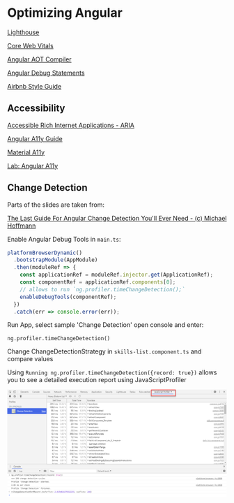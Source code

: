 # Optimizing Angular

[Lighthouse](https://developers.google.com/web/tools/lighthouse)

[Core Web Vitals](https://web.dev/explore/learn-core-web-vitals)

[Angular AOT Compiler](https://angular.io/guide/aot-compiler)

[Angular Debug Statements](https://angular.io/api/core/global)

[Airbnb Style Guide](https://github.com/webdev-tools/tslint-airbnb-styleguide)

## Accessibility

[Accessible Rich Internet Applications - ARIA](https://developer.mozilla.org/en-US/docs/Web/Accessibility/ARIA)

[Angular A11y Guide](https://angular.io/guide/accessibility)

[Material A11y](https://material.angular.io/cdk/a11y/overview)

[Lab: Angular A11y](https://codelabs.developers.google.com/angular-a11y)

## Change Detection

Parts of the slides are taken from:

[The Last Guide For Angular Change Detection You'll Ever Need - (c) Michael Hoffmann](https://www.mokkapps.de/blog/the-last-guide-for-angular-change-detection-you-will-ever-need/#:~:text=By%20default%2C%20Angular%20Change%20Detection,which%20produces%20VM%2Doptimized%20code.)

Enable Angular Debug Tools in `main.ts`:

```typescript
platformBrowserDynamic()
  .bootstrapModule(AppModule)
  .then(moduleRef => {
    const applicationRef = moduleRef.injector.get(ApplicationRef);
    const componentRef = applicationRef.components[0];
    // allows to run `ng.profiler.timeChangeDetection();`
    enableDebugTools(componentRef);
  })
  .catch(err => console.error(err));
```

Run App, select sample 'Change Detection' open console and enter:

```
ng.profiler.timeChangeDetection()
```

Change ChangeDetectionStrategy in `skills-list.component.ts` and compare values

Using `Running ng.profiler.timeChangeDetection({record: true})` allows you to see a detailed execution report using JavaScriptProfiler

![change-detection.png](_images/change-detection.png)
